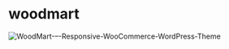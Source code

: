 # woodmart
![WoodMart-–-Responsive-WooCommerce-WordPress-Theme](https://github.com/user-attachments/assets/e47de2b3-fd6f-429e-9d96-8d9b52cef3c5)
